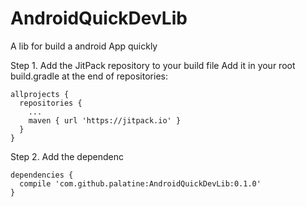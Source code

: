 # AndroidQuickDevLib
A lib for build a android App quickly

Step 1. Add the JitPack repository to your build file
Add it in your root build.gradle at the end of repositories:
```
allprojects {
  repositories {
    ...
    maven { url 'https://jitpack.io' }
  }
}
```
Step 2. Add the dependenc
```
dependencies {
  compile 'com.github.palatine:AndroidQuickDevLib:0.1.0'
}
```
